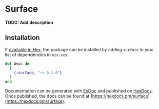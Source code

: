 # Surface

**TODO: Add description**

## Installation

If [available in Hex](https://hex.pm/docs/publish), the package can be installed
by adding `surface` to your list of dependencies in `mix.exs`:

```elixir
def deps do
  [
    {:surface, "~> 0.1.0"}
  ]
end
```

Documentation can be generated with [ExDoc](https://github.com/elixir-lang/ex_doc)
and published on [HexDocs](https://hexdocs.pm). Once published, the docs can
be found at [https://hexdocs.pm/surface](https://hexdocs.pm/surface).


